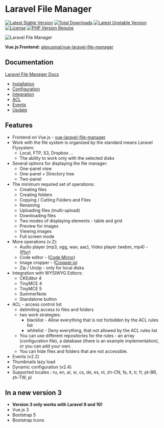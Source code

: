 # Laravel File Manager

[![Latest Stable Version](http://poser.pugx.org/alexusmai/laravel-file-manager/v)](https://packagist.org/packages/alexusmai/laravel-file-manager)
[![Total Downloads](http://poser.pugx.org/alexusmai/laravel-file-manager/downloads)](https://packagist.org/packages/alexusmai/laravel-file-manager)
[![Latest Unstable Version](http://poser.pugx.org/alexusmai/laravel-file-manager/v/unstable)](https://packagist.org/packages/alexusmai/laravel-file-manager)
[![License](http://poser.pugx.org/alexusmai/laravel-file-manager/license)](https://packagist.org/packages/alexusmai/laravel-file-manager)
[![PHP Version Require](http://poser.pugx.org/alexusmai/laravel-file-manager/require/php)](https://packagist.org/packages/alexusmai/laravel-file-manager)

![Laravel File Manager](https://raw.github.com/alexusmai/vue-laravel-file-manager/master/src/assets/laravel-file-manager.gif?raw=true)

**Vue.js Frontend:** [alexusmai/vue-laravel-file-manager](https://github.com/alexusmai/vue-laravel-file-manager)

## Documentation

[Laravel File Manager Docs](docs/index.md)

* [Installation](docs/installation.md)
* [Configuration](docs/configuration.md)
* [Integration](docs/integration.md)
* [ACL](docs/acl.md)
* [Events](docs/events.md)
* [Update](docs/update.md)

## Features

* Frontend on Vue.js - [vue-laravel-file-manager](https://github.com/alexusmai/vue-laravel-file-manager)
* Work with the file system is organized by the standard means Laravel Flysystem:
    * Local, FTP, S3, Dropbox ...
    * The ability to work only with the selected disks
* Several options for displaying the file manager:
    * One-panel view
    * One-panel + Directory tree
    * Two-panel
* The minimum required set of operations:
    * Creating files
    * Creating folders
    * Copying / Cutting Folders and Files
    * Renaming
    * Uploading files (multi-upload)
    * Downloading files
    * Two modes of displaying elements - table and grid
    * Preview for images
    * Viewing images
    * Full screen mode
* More operations (v.2):
    * Audio player (mp3, ogg, wav, aac), Video player (webm, mp4) - ([Plyr](https://github.com/sampotts/plyr))
    * Code editor - ([Code Mirror](https://github.com/codemirror/codemirror))
    * Image cropper - ([Cropper.js](https://github.com/fengyuanchen/cropperjs))
    * Zip / Unzip - only for local disks
* Integration with WYSIWYG Editors:
    * CKEditor 4
    * TinyMCE 4
    * TinyMCE 5
    * SummerNote
    * Standalone button
* ACL - access control list
    * delimiting access to files and folders
    * two work strategies:
        * blacklist - Allow everything that is not forbidden by the ACL rules list
        * whitelist - Deny everything, that not allowed by the ACL rules list
    * You can use different repositories for the rules - an array (configuration file), a database (there is an example
      implementation), or you can add your own.
    * You can hide files and folders that are not accessible.
* Events (v2.2)
* Thumbnails lazy load
* Dynamic configuration (v2.4)
* Supported locales : ru, en, ar, sr, cs, de, es, nl, zh-CN, fa, it, tr, fr, pt-BR, zh-TW, pl

## In a new version 3

- **Version 3 only works with Laravel 9 and 10!**
- Vue.js 3
- Bootstrap 5
- Bootstrap Icons
